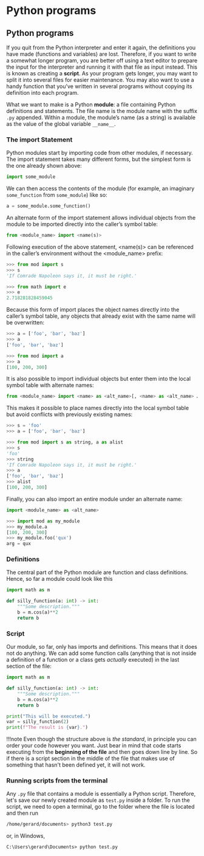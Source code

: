 # Python programs

## Python programs

If you quit from the Python interpreter and enter it again, the definitions you have made 
(functions and variables) are lost. Therefore, if you want to write a somewhat longer program, 
you are better off using a text editor to prepare the input for the interpreter and running it 
with that file as input instead. This is known as creating a **script**. As your program gets longer, 
you may want to split it into several files for easier maintenance. You may also want to use a 
handy function that you’ve written in several programs without copying its definition into each program.

What we want to make is a Python **module**: a file containing Python definitions and statements. 
The file name is the module name 
with the suffix `.py` appended. Within a module, the module’s name (as a string) is available as 
the value of the global variable `__name__`. 

### The import Statement

Python modules start by importing code from other modules, if necessary. 
The import statement takes many different forms, but the simplest form is the one already shown above:
```python
import some_module
```

We can then access the contents of the module (for example, an imaginary `some_function` from `some_module`)
like so:
```python
a = some_module.some_function()
```

An alternate form of the import statement allows individual objects from the module to be imported 
directly into the caller’s symbol table:
```python
from <module_name> import <name(s)>
```

Following execution of the above statement, <name(s)> can be referenced in the caller’s environment 
without the <module_name> prefix:
```python
>>> from mod import s
>>> s
'If Comrade Napoleon says it, it must be right.'

>>> from math import e
>>> e
2.718281828459045
```
Because this form of import places the object names directly into the caller’s symbol table, 
any objects that already exist with the same name will be overwritten:
```python
>>> a = ['foo', 'bar', 'baz']
>>> a
['foo', 'bar', 'baz']

>>> from mod import a
>>> a
[100, 200, 300]
```
It is also possible to import individual objects but enter them into the local symbol 
table with alternate names:
```python
from <module_name> import <name> as <alt_name>[, <name> as <alt_name> …]
```
This makes it possible to place names directly into the local symbol table but avoid conflicts with previously existing names:
```python
>>> s = 'foo'
>>> a = ['foo', 'bar', 'baz']

>>> from mod import s as string, a as alist
>>> s
'foo'
>>> string
'If Comrade Napoleon says it, it must be right.'
>>> a
['foo', 'bar', 'baz']
>>> alist
[100, 200, 300]
```

Finally, you can also import an entire module under an alternate name:

```python
import <module_name> as <alt_name>

>>> import mod as my_module
>>> my_module.a
[100, 200, 300]
>>> my_module.foo('qux')
arg = qux
```

### Definitions

The central part of the Python module are function and class definitions. Hence, so far a module could 
look like this

```python
import math as m

def silly_function(a: int) -> int:
    """Some description."""
    b = m.cos(a)**2
    return b
```

### Script

Our module, so far, only has imports and definitions. This means that it does not do anything. We can
add some function calls (anything that is not inside a definition of a function or a class gets *actually*
executed) in the last section of the file: 

```python
import math as m

def silly_function(a: int) -> int:
    """Some description."""
    b = m.cos(a)**2
    return b

print("This will be executed.")
var = silly_function(2)
print(f"The result is {var}.")
```

!!!note
    Even though the structure above is *the standard*, in principle you can order your code however you want.
    Just bear in mind that code starts executing from the **beginning of the file** and then goes down line
    by line. So if there is a script section in the middle of the file that makes use of something that hasn't 
    been defined yet, it will not work.


### Running scripts from the terminal

Any `.py` file that contains a module is essentially a Python script. Therefore, let's save our newly
created module as `test.py` inside a folder. To run the script, we need to open a terminal, go to the 
folder where the file is located and then run

```bash
/home/gerard/documents> python3 test.py
```
or, in Windows,
```dos
C:\Users\gerard\Documents> python test.py
```
